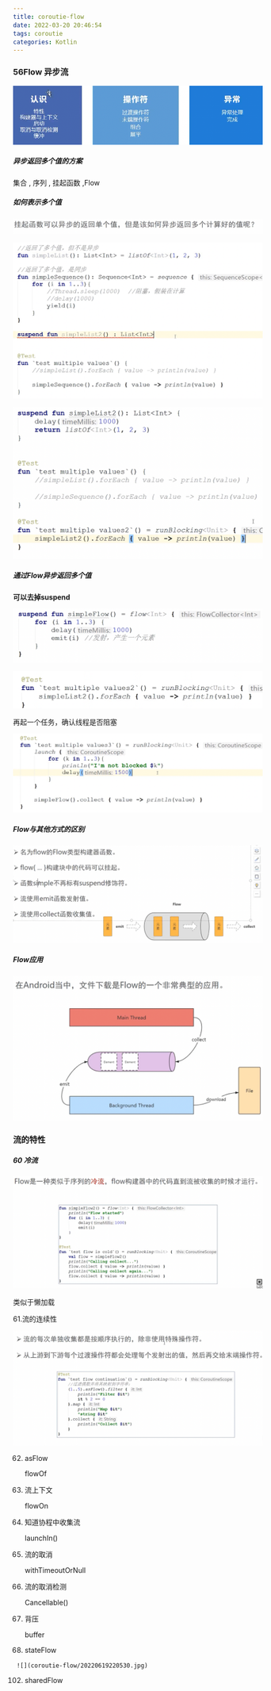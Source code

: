 ```yaml
---
title: coroutie-flow
date: 2022-03-20 20:46:54
tags: coroutie
categories: Kotlin
---
```




### 56Flow 异步流

![2022-03-20_8.47.50](coroutie-flow/2022-03-20_8.47.50.png)



##### 异步返回多个值的方案

集合 , 序列 , 挂起函数 ,Flow



##### 如何表示多个值

![2022-03-20_8.49.02](coroutie-flow/2022-03-20_8.49.02.png)

![2022-03-20_8.58.42](coroutie-flow/2022-03-20_8.58.42.png)

![2022-03-20_9.00.07](coroutie-flow/2022-03-20_9.00.07.png)

##### 通过Flow异步返回多个值

  

**可以去掉suspend**

![2022-03-20_9.02.24](coroutie-flow/2022-03-20_9.02.24.png)

![2022-03-20_9.03.12](coroutie-flow/2022-03-20_9.03.12.png)

再起一个任务，确认线程是否阻塞

![2022-03-20_9.04.46](coroutie-flow/2022-03-20_9.04.46.png)



##### Flow与其他方式的区别

![2022-03-20_9.06.40](coroutie-flow/2022-03-20_9.06.40.png)

##### Flow应用

![2022-03-20_9.09.34](coroutie-flow/2022-03-20_9.09.34.png)

### 流的特性

##### 60 冷流

![2022-03-20_9.12.12](coroutie-flow/2022-03-20_9.12.12.png)

类似于懒加载



61.流的连续性



![2022-03-20_10.09.29](coroutie-flow/2022-03-20_10.09.29.png)

62. asFlow 

    flowOf

    

63. 流上下文

    flowOn

64. 知道协程中收集流

    launchIn()

65. 流的取消

    withTimeoutOrNull

66. 流的取消检测

    Cancellable()

67. 背压

    buffer

    

101.  stateFlow

     ![](coroutie-flow/20220619220530.jpg)

102. sharedFlow

     
